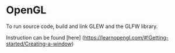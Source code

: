 # OpenGL
To run source code, build and link GLEW and the GLFW library.

Instruction can be found [here] (https://learnopengl.com/#!Getting-started/Creating-a-window) 

